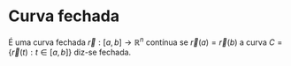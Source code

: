 
# Curva fechada 

É uma curva fechada $\vec r:[a,b]\rightarrow\mathbb{R}^n$ contínua se
$\vec r(a)=\vec r(b)$ a curva $C=\{\vec r(t):t\in[a,b]\}$ diz-se fechada.